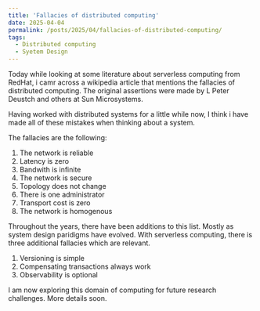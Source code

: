 ```yaml
---
title: 'Fallacies of distributed computing'
date: 2025-04-04
permalink: /posts/2025/04/fallacies-of-distributed-computing/
tags:
  - Distributed computing
  - Syetem Design
---
```


Today while looking at some literature about serverless computing from RedHat, i camr across a wikipedia article that mentions the fallacies of distributed computing. The original assertions were made by L Peter Deustch and others at Sun Microsystems. 

Having worked with distributed systems for a little while now, I think i have made all of these mistakes when thinking about a system. 

The fallacies are the following:

1. The network is reliable
2. Latency is zero
3. Bandwith is infinite
4. The network is secure
5. Topology does not change
6. There is one administrator
7. Transport cost is zero
8. The network is homogenous

Throughout the years, there have been additions to this list. Mostly as system design paridigms have evolved. With serverless computing, there is three additional fallacies which are relevant. 

1. Versioning is simple 
2. Compensating transactions always work
3. Observability is optional


I am now exploring this domain of computing for future research challenges. More details soon. 